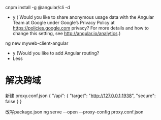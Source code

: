 cnpm install -g @angular/cli -d
- y ( Would you like to share anonymous usage data with the Angular Team at Google under Google’s Privacy Policy at https://policies.google.com privacy? For more details and how to change this setting, see http://angular.io/analytics.)

ng new myweb-client-angular
- y (Would you like to add Angular routing?
- Less

# 解决跨域
新建 proxy.conf.json
{
    "/api": {
        "target": "http://127.0.0.1:1938",
        "secure": false
    }
}

改写package.json
ng serve --open --proxy-config proxy.conf.json
